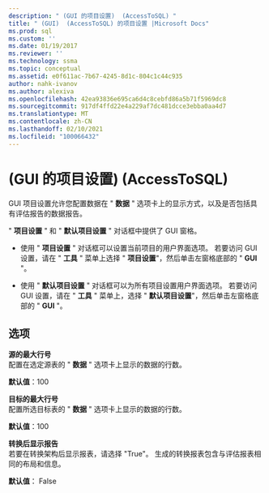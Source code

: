 ```yaml
---
description: " (GUI 的项目设置)  (AccessToSQL) "
title: " (GUI)  (AccessToSQL) 的项目设置 |Microsoft Docs"
ms.prod: sql
ms.custom: ''
ms.date: 01/19/2017
ms.reviewer: ''
ms.technology: ssma
ms.topic: conceptual
ms.assetid: e0f611ac-7b67-4245-8d1c-804c1c44c935
author: nahk-ivanov
ms.author: alexiva
ms.openlocfilehash: 42ea93836e695ca6d4c8cebfd86a5b71f5969dc8
ms.sourcegitcommit: 917df4ffd22e4a229af7dc481dcce3ebba0aa4d7
ms.translationtype: MT
ms.contentlocale: zh-CN
ms.lasthandoff: 02/10/2021
ms.locfileid: "100066432"
---
```

# <a name="project-settings-gui-accesstosql"></a> (GUI 的项目设置)  (AccessToSQL) 
GUI 项目设置允许您配置数据在 " **数据** " 选项卡上的显示方式，以及是否包括具有评估报告的数据报告。  
  
" **项目设置** " 和 " **默认项目设置** " 对话框中提供了 GUI 窗格。  
  
-   使用 " **项目设置** " 对话框可以设置当前项目的用户界面选项。 若要访问 GUI 设置，请在 " **工具** " 菜单上选择 " **项目设置**"，然后单击左窗格底部的 " **GUI** "。  
  
-   使用 " **默认项目设置** " 对话框可以为所有项目设置用户界面选项。 若要访问 GUI 设置，请在 " **工具** " 菜单上，选择 " **默认项目设置**"，然后单击左窗格底部的 " **GUI** "。  
  
## <a name="options"></a>选项  
**源的最大行号**  
配置在选定源表的 " **数据** " 选项卡上显示的数据的行数。  
  
**默认值**：100  
  
**目标的最大行号**  
配置所选目标表的 " **数据** " 选项卡上显示的数据的行数。  
  
**默认值**：100  
  
**转换后显示报告**  
若要在转换架构后显示报表，请选择 "True"。 生成的转换报表包含与评估报表相同的布局和信息。  
  
**默认值**： False  
  
